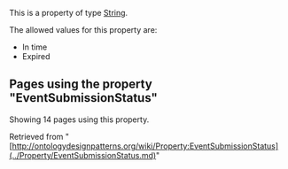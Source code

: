 This is a property of type [String](../Type/String.md "Type:String").


The allowed values for this property are:



* In time
* Expired



  


## Pages using the property "EventSubmissionStatus"


Showing 14 pages using this property.



Retrieved from "[http://ontologydesignpatterns.org/wiki/Property:EventSubmissionStatus](../Property/EventSubmissionStatus.md)"
